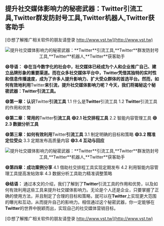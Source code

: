 ## **提升社交媒体影响力的秘密武器：**Twitter**引流工具,**Twitter**群发防封号工具,**Twitter**机器人,**Twitter**获客助手**

[😍想了解推广相关软件的朋友请登录 http://www.vst.tw](http://www.vst.tw)

 <center><img src="https://vst.tw/MP4/tuiguang/png/5.png" alt="提升社交媒体影响力的秘密武器：**Twitter**引流工具,**Twitter**群发防封号工具,**Twitter**机器人,**Twitter**获客助手"></center>

**😄导语：**
**😄在当今数字化的社会中，社交媒体已经成为个人和企业推广自己、建立品牌形象的重要渠道。而在众多社交媒体平台中，**Twitter**凭借其独特的实时性和信息传播速度，成为了许多人提升影响力、扩大受众群体的首选平台。然而，如何有效地利用**Twitter**来引流，提升社交媒体影响力呢？今天，我们将揭秘这个秘密武器：**Twitter**引流工具。**

**😄第一章：认识**Twitter**引流工具**
1.1 什么是**Twitter**引流工具
1.2 **Twitter**引流工具的作用和优势

**😄第二章：常用的**Twitter**引流工具**
**😄2.1 社交排程工具**
2.2 智能内容管理工具
**😄2.3 数据分析工具**

**😄第三章：如何有效利用**Twitter**引流工具**
3.1 制定明确的目标和策略
**😄3.2 精准定位受众**
3.3 定期发布高质量内容
**😄3.4 互动与回应**

 <center><img src="https://vst.tw/MP4/tuiguang/png/3.png" alt="提升社交媒体影响力的秘密武器：**Twitter**引流工具,**Twitter**群发防封号工具,**Twitter**机器人,**Twitter**获客助手"></center>

**😄第四章：成功案例分享**
4.1 借助社交排程工具实现定期发布
4.2 利用智能内容管理工具提高发帖效率
4.3 数据分析工具助力精准调整策略

**😄结语：**
通过本文的介绍，我们了解到了**Twitter**引流工具的作用和优势，以及如何有效利用这些工具来提升社交媒体影响力。无论是个人还是企业，只要掌握了正确的使用方法，并且制定了合理的目标和策略，就可以在**Twitter**上实现更大范围的曝光和互动，从而提升自己的影响力。相信通过这个秘密武器，你一定能够在**Twitter**的世界中脱颖而出，实现自己的社交媒体营销目标。

[😍想了解推广相关软件的朋友请登录 http://www.vst.tw](http://www.vst.tw)



